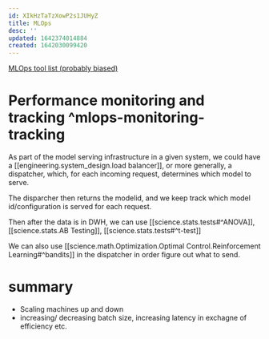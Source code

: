 ```yaml
---
id: XIkHzTaTzXowP2s1JUHyZ
title: MLOps
desc: ''
updated: 1642374014884
created: 1642030099420
---
```


[MLOps tool list (probably biased)](https://juliapackages.com/p/mlops) 

# Performance monitoring and tracking ^mlops-monitoring-tracking

 As part of the model serving infrastructure in a given system, we could have a [[engineering.system_design.load balancer]], or more generally, a dispatcher, which, for each incoming request, determines which model to serve.

 The disparcher then returns the modelid, and we keep track which model id/configuration is served for each request. 

 Then after the data is in DWH, we can use [[science.stats.tests#^ANOVA]], [[science.stats.AB Testing]], [[science.stats.tests#^t-test]]

 We can also use [[science.math.Optimization.Optimal Control.Reinforcement Learning#^bandits]] in the dispatcher in order figure out what to send.

 # summary
 * Scaling machines up and down
 *  increasing/ decreasing batch size, increasing latency in exchagne of efficiency etc.
